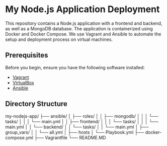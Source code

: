 # My Node.js Application Deployment

This repository contains a Node.js application with a frontend and backend, as well as a MongoDB database. The application is containerized using Docker and Docker Compose. We use Vagrant and Ansible to automate the setup and deployment process on virtual machines.

## Prerequisites

Before you begin, ensure you have the following software installed:

- [Vagrant](https://www.vagrantup.com/downloads)
- [VirtualBox](https://www.virtualbox.org/wiki/Downloads)
- [Ansible](https://docs.ansible.com/ansible/latest/installation_guide/intro_installation.html)

## Directory Structure
my-nodejs-app/
├── ansible/
│   ├── roles/
│   │   ├── mongodb/
│   │   │   └── tasks/
│   │   │       └── main.yml
│   │   ├── frontend/
│   │   │   └── tasks/
│   │   │       └── main.yml
│   │   └── backend/
│   │       └── tasks/
│   │           └── main.yml
│   ├── group_vars/
│   │   └── all.yml
│   ├── hosts
│   └── Playbook.yml
├── docker-compose.yml
├── Vagrantfile
└── README.MD